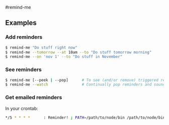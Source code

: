 #remind-me

## Examples

### Add reminders
``` sh
$ remind-me "Do stuff right now"
$ remind-me --tomorrow --at 10am --to "Do stuff tomorrow morning"
$ remind-me --on 'nov 1' --to "Do stuff in November"
```

### See reminders
``` sh
$ remind-me [--peek | --pop]      # To see (and/or remove) triggered reminders
$ remind-me --watch               # Continually pop reminders and sound the system bell
```

### Get emailed reminders

In your crontab:

``` sh
*/5 * * * *      : Reminder! ; PATH=/path/to/node/bin /path/to/node/bin/remind-me --pop 
```